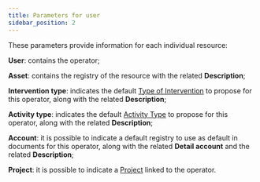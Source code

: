 ```yaml
---
title: Parameters for user
sidebar_position: 2
---
```


These parameters provide information for each individual resource:

**User**: contains the operator;

**Asset**: contains the registry of the resource with the related **Description**;

**Intervention type**: indicates the default [Type of Intervention](/docs/configurations/tables/project-management/intervention-type) to propose for this operator, along with the related **Description**;

**Activity type**: indicates the default [Activity Type](/docs/configurations/tables/project-management/activity-type) to propose for this operator, along with the related **Description**;

**Account**: it is possible to indicate a default registry to use as default in documents for this operator, along with the related **Detail account** and the related **Description**;

**Project**: it is possible to indicate a [Project](/docs/project-management/projects/search-projects-intro) linked to the operator.
